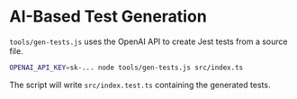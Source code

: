 # AI-Based Test Generation

`tools/gen-tests.js` uses the OpenAI API to create Jest tests from a source file.

```bash
OPENAI_API_KEY=sk-... node tools/gen-tests.js src/index.ts
```

The script will write `src/index.test.ts` containing the generated tests.
